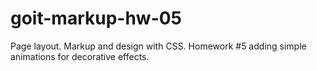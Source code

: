 # goit-markup-hw-05
Page layout. Markup and design with CSS. Homework #5 adding simple animations for decorative effects.
